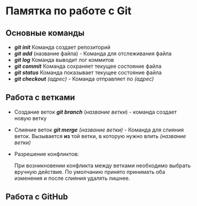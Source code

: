 # Памятка по работе с Git
## Основные команды
* _**git init**_ Команда создает репозиторий
* _**git add**_ (название файла) - Команда для отслеживания файла
* _**git log**_ Команда выводит лог коммитов
* _**git commit**_ Команда сохраняет текущее состояние файла
* _**git status**_ Команда показывает текущее состояние файла
* _**git checkout**_ *(адрес)* - Команда отправляет по *(адрес)*
## Работа с ветками
* Создание веток
_**git branch**_ (*название ветки*) - команда создает новую ветку
* Слияние веток
_**git merge**_ *(название ветки)* - Команда для слияния веток. Вызывается **из** той ветки, в которую нужно влить *(название ветки)*
* Разрешение конфликтов:

    При возникновении конфликта между ветками необходимо выбрать вручную действие. По умолчанию принято принимать оба изменения и после слияния удалять лишнее.
## Работа с GitHub
